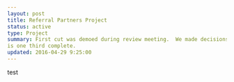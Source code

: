 ```yaml
---
layout: post
title: Referral Partners Project
status: active
type: Project
summary: First cut was demoed during review meeting.  We made decisions about what we feel needs to be in the upcoming sprint, which starts today.  We are aiming for minimum viability with this 3 week sprint.  Overall project estimate 
is one third complete.
updated: 2016-04-29 9:25:00
---
```


test


